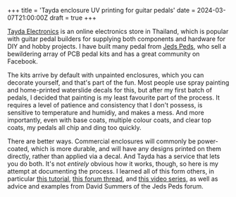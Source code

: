 +++
title = 'Tayda enclosure UV printing for guitar pedals'
date = 2024-03-07T21:00:00Z
draft = true
+++

[Tayda Electronics](https://www.taydaelectronics.com) is an online electronics store in Thailand, which is popular with guitar pedal builders for supplying both components and hardware for DIY and hobby projects. I have built many pedal from [Jeds Peds](https://www.jedspeds.co.uk), who sell a bewildering array of PCB pedal kits and has a great community on Facebook.

The kits arrive by default with unpainted enclosures, which you can decorate yourself, and that's part of the fun. Most people use spray painting and home-printed waterslide decals for this, but after my first batch of pedals, I decided that painting is my least favourite part of the process. It requires a level of patience and consistency that I don't possess, is sensitive to temperature and humidiy, and makes a mess. And more importantly, even with base coats, multiple colour coats, and clear top coats, my pedals all chip and ding too quickly.

There are better ways. Commercial enclosures will commonly be power-coated, which is more durable, and will have any designs printed on them directly, rather than applied via a decal. And Tayda has a service that lets you do both. It's not _entirely_ obvious how it works, though, so here is my attempt at documenting the process. I learned all of this form others, in particular [this tutorial](https://www.pachydermpedals.com/tutorials/2020-12-27-angry-charles-tutorial/), [this forum thread](https://forum.pedalpcb.com/threads/steggo-studios-tayda-uv-printing-tutorial-part-1.15268/), and [this video series](https://youtu.be/iH_k_C3WFLU?si=40jGqZ2HyuiLko-G), as well as advice and examples from David Summers of the Jeds Peds forum.

